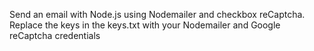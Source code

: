 Send an email with Node.js using Nodemailer and checkbox reCaptcha. Replace the keys in the keys.txt with your Nodemailer and Google reCaptcha credentials
